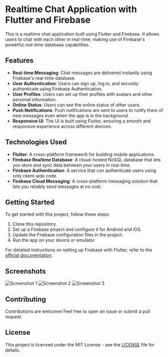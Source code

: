 # Realtime Chat Application with Flutter and Firebase

This is a realtime chat application built using Flutter and Firebase. It allows users to chat with each other in real-time, making use of Firebase's powerful real-time database capabilities.

## Features

- **Real-time Messaging**: Chat messages are delivered instantly using Firebase's real-time database.
- **User Authentication**: Users can sign up, log in, and securely authenticate using Firebase Authentication.
- **User Profiles**: Users can set up their profiles with avatars and other personal information.
- **Online Status**: Users can see the online status of other users.
- **Push Notifications**: Push notifications are sent to users to notify them of new messages even when the app is in the background.
- **Responsive UI**: The UI is built using Flutter, ensuring a smooth and responsive experience across different devices.

## Technologies Used

- **Flutter**: A cross-platform framework for building mobile applications.
- **Firebase Realtime Database**: A cloud-hosted NoSQL database that lets you store and sync data between your users in real-time.
- **Firebase Authentication**: A service that can authenticate users using only client-side code.
- **Firebase Cloud Messaging**: A cross-platform messaging solution that lets you reliably send messages at no cost.

## Getting Started

To get started with this project, follow these steps:

1. Clone this repository.
2. Set up a Firebase project and configure it for Android and iOS.
3. Update the Firebase configuration files in the project.
4. Run the app on your device or emulator.

For detailed instructions on setting up Firebase with Flutter, refer to the [official documentation](https://firebase.flutter.dev/docs/overview).

## Screenshots

![Screenshot 1](screenshots/screenshot1.png)
![Screenshot 2](screenshots/screenshot2.png)
![Screenshot 3](screenshots/screenshot3.png)

## Contributing

Contributions are welcome! Feel free to open an issue or submit a pull request.

## License

This project is licensed under the MIT License - see the [LICENSE](LICENSE) file for details.
